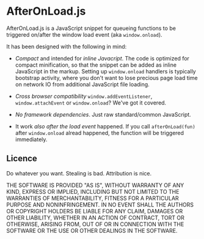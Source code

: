 AfterOnLoad.js
==============


AfterOnLoad.js is a JavaScript snippet for queueing functions
to be triggered on/after the window load event (aka ```window.onload```).


It has been designed with the following in mind:

*   *Compact* and intended for *inline Javacript*.
    The code is optimized for compact minification,
    so that the snippet can be added as inline JavaScript
    in the markup. Setting up ```window.onload``` handlers
    is typically bootstrap activity, where you don't want
    to lose precious page load time on network IO from
    additional JavaScript file loading.

*   *Cross browser compatibility*
    ```window.addEventListener```, ```window.attachEvent```
    or ```window.onload```? We've got it covered.

*   *No framework dependencies*.
    Just raw standard/common JavaScript.

*   It work *also after the load event* happened.
    If you call ```afterOnLoad(fun)``` after
    ```window.onload``` alread happened, the function will be
    triggered immediately.




Licence
-------

Do whatever you want. Stealing is bad. Attribution is nice.

THE SOFTWARE IS PROVIDED "AS IS", WITHOUT WARRANTY OF ANY KIND,
EXPRESS OR IMPLIED, INCLUDING BUT NOT LIMITED TO THE WARRANTIES
OF MERCHANTABILITY, FITNESS FOR A PARTICULAR PURPOSE AND
NONINFRINGEMENT. IN NO EVENT SHALL THE AUTHORS OR COPYRIGHT
HOLDERS BE LIABLE FOR ANY CLAIM, DAMAGES OR OTHER LIABILITY,
WHETHER IN AN ACTION OF CONTRACT, TORT OR OTHERWISE, ARISING
FROM, OUT OF OR IN CONNECTION WITH THE SOFTWARE OR THE USE OR
OTHER DEALINGS IN THE SOFTWARE.
